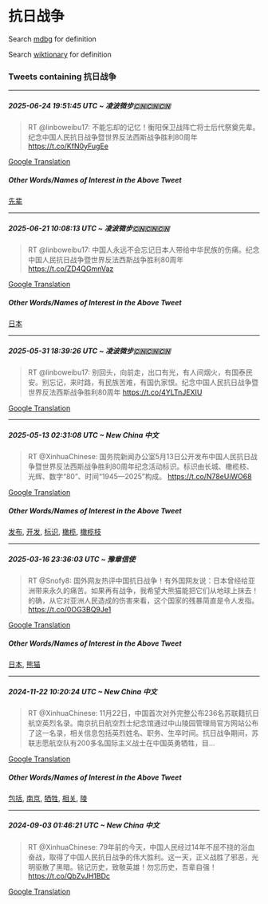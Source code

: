 # 抗日战争

Search [mdbg](https://www.mdbg.net/chinese/dictionary?page=worddict&wdrst=0&wdqb=抗日战争) for definition

Search [wiktionary](https://en.wiktionary.org/wiki/抗日战争) for definition

### Tweets containing 抗日战争

___
##### 2025-06-24 19:51:45 UTC ~ 凌波微步🇨🇳🇨🇳🇨🇳
> RT @linboweibu17: 不能忘却的记忆！衡阳保卫战阵亡将士后代祭奠先辈。纪念中国人民抗日战争暨世界反法西斯战争胜利80周年 https://t.co/KfN0yFugEe

[Google Translation](https://translate.google.com/?hi=en&tab=TT&sl=zh-CN&tl=en&op=translate&text=RT+%40linboweibu17%3A+%E4%B8%8D%E8%83%BD%E5%BF%98%E5%8D%B4%E7%9A%84%E8%AE%B0%E5%BF%86%EF%BC%81%E8%A1%A1%E9%98%B3%E4%BF%9D%E5%8D%AB%E6%88%98%E9%98%B5%E4%BA%A1%E5%B0%86%E5%A3%AB%E5%90%8E%E4%BB%A3%E7%A5%AD%E5%A5%A0%E5%85%88%E8%BE%88%E3%80%82%E7%BA%AA%E5%BF%B5%E4%B8%AD%E5%9B%BD%E4%BA%BA%E6%B0%91%E6%8A%97%E6%97%A5%E6%88%98%E4%BA%89%E6%9A%A8%E4%B8%96%E7%95%8C%E5%8F%8D%E6%B3%95%E8%A5%BF%E6%96%AF%E6%88%98%E4%BA%89%E8%83%9C%E5%88%A980%E5%91%A8%E5%B9%B4+https%3A%2F%2Ft.co%2FKfN0yFugEe)
##### Other Words/Names of Interest in the Above Tweet
[先辈](先辈.md)
___
##### 2025-06-21 10:08:13 UTC ~ 凌波微步🇨🇳🇨🇳🇨🇳
> RT @linboweibu17: 中国人永远不会忘记日本人带给中华民族的伤痛。纪念中国人民抗日战争暨世界反法西斯战争胜利80周年 https://t.co/ZD4QGmnVaz

[Google Translation](https://translate.google.com/?hi=en&tab=TT&sl=zh-CN&tl=en&op=translate&text=RT+%40linboweibu17%3A+%E4%B8%AD%E5%9B%BD%E4%BA%BA%E6%B0%B8%E8%BF%9C%E4%B8%8D%E4%BC%9A%E5%BF%98%E8%AE%B0%E6%97%A5%E6%9C%AC%E4%BA%BA%E5%B8%A6%E7%BB%99%E4%B8%AD%E5%8D%8E%E6%B0%91%E6%97%8F%E7%9A%84%E4%BC%A4%E7%97%9B%E3%80%82%E7%BA%AA%E5%BF%B5%E4%B8%AD%E5%9B%BD%E4%BA%BA%E6%B0%91%E6%8A%97%E6%97%A5%E6%88%98%E4%BA%89%E6%9A%A8%E4%B8%96%E7%95%8C%E5%8F%8D%E6%B3%95%E8%A5%BF%E6%96%AF%E6%88%98%E4%BA%89%E8%83%9C%E5%88%A980%E5%91%A8%E5%B9%B4+https%3A%2F%2Ft.co%2FZD4QGmnVaz)
##### Other Words/Names of Interest in the Above Tweet
[日本](日本.md)
___
##### 2025-05-31 18:39:26 UTC ~ 凌波微步🇨🇳🇨🇳🇨🇳
> RT @linboweibu17: 别回头，向前走，出口有光，有人间烟火，有国泰民安。别忘记，来时路，有民族苦难，有国仇家恨。纪念中国人民抗日战争暨世界反法西斯战争胜利80周年 https://t.co/4YLTnJEXIU

[Google Translation](https://translate.google.com/?hi=en&tab=TT&sl=zh-CN&tl=en&op=translate&text=RT+%40linboweibu17%3A+%E5%88%AB%E5%9B%9E%E5%A4%B4%EF%BC%8C%E5%90%91%E5%89%8D%E8%B5%B0%EF%BC%8C%E5%87%BA%E5%8F%A3%E6%9C%89%E5%85%89%EF%BC%8C%E6%9C%89%E4%BA%BA%E9%97%B4%E7%83%9F%E7%81%AB%EF%BC%8C%E6%9C%89%E5%9B%BD%E6%B3%B0%E6%B0%91%E5%AE%89%E3%80%82%E5%88%AB%E5%BF%98%E8%AE%B0%EF%BC%8C%E6%9D%A5%E6%97%B6%E8%B7%AF%EF%BC%8C%E6%9C%89%E6%B0%91%E6%97%8F%E8%8B%A6%E9%9A%BE%EF%BC%8C%E6%9C%89%E5%9B%BD%E4%BB%87%E5%AE%B6%E6%81%A8%E3%80%82%E7%BA%AA%E5%BF%B5%E4%B8%AD%E5%9B%BD%E4%BA%BA%E6%B0%91%E6%8A%97%E6%97%A5%E6%88%98%E4%BA%89%E6%9A%A8%E4%B8%96%E7%95%8C%E5%8F%8D%E6%B3%95%E8%A5%BF%E6%96%AF%E6%88%98%E4%BA%89%E8%83%9C%E5%88%A980%E5%91%A8%E5%B9%B4+https%3A%2F%2Ft.co%2F4YLTnJEXIU)
___
##### 2025-05-13 02:31:08 UTC ~ New China 中文
> RT @XinhuaChinese: 国务院新闻办公室5月13日公开发布中国人民抗日战争暨世界反法西斯战争胜利80周年纪念活动标识。标识由长城、橄榄枝、光辉、数字“80”、时间“1945—2025”构成。 https://t.co/N78eUiWO68

[Google Translation](https://translate.google.com/?hi=en&tab=TT&sl=zh-CN&tl=en&op=translate&text=RT+%40XinhuaChinese%3A+%E5%9B%BD%E5%8A%A1%E9%99%A2%E6%96%B0%E9%97%BB%E5%8A%9E%E5%85%AC%E5%AE%A45%E6%9C%8813%E6%97%A5%E5%85%AC%E5%BC%80%E5%8F%91%E5%B8%83%E4%B8%AD%E5%9B%BD%E4%BA%BA%E6%B0%91%E6%8A%97%E6%97%A5%E6%88%98%E4%BA%89%E6%9A%A8%E4%B8%96%E7%95%8C%E5%8F%8D%E6%B3%95%E8%A5%BF%E6%96%AF%E6%88%98%E4%BA%89%E8%83%9C%E5%88%A980%E5%91%A8%E5%B9%B4%E7%BA%AA%E5%BF%B5%E6%B4%BB%E5%8A%A8%E6%A0%87%E8%AF%86%E3%80%82%E6%A0%87%E8%AF%86%E7%94%B1%E9%95%BF%E5%9F%8E%E3%80%81%E6%A9%84%E6%A6%84%E6%9E%9D%E3%80%81%E5%85%89%E8%BE%89%E3%80%81%E6%95%B0%E5%AD%97%E2%80%9C80%E2%80%9D%E3%80%81%E6%97%B6%E9%97%B4%E2%80%9C1945%E2%80%942025%E2%80%9D%E6%9E%84%E6%88%90%E3%80%82+https%3A%2F%2Ft.co%2FN78eUiWO68)
##### Other Words/Names of Interest in the Above Tweet
[发布](发布.md), [开发](开发.md), [标识](标识.md), [橄榄](橄榄.md), [橄榄枝](橄榄枝.md)
___
##### 2025-03-16 23:36:03 UTC ~ 豫章信使
> RT @Snofy8: 国外网友热评中国抗日战争！有外国网友说：日本曾经给亚洲带来永久的痛苦。如果再有战争，我希望大熊猫能把它们从地球上抹去！ 的确，从它对亚洲人民造成的伤害来看，这个国家的残暴简直是令人发指。 https://t.co/0OG3BQ9Je1

[Google Translation](https://translate.google.com/?hi=en&tab=TT&sl=zh-CN&tl=en&op=translate&text=RT+%40Snofy8%3A+%E5%9B%BD%E5%A4%96%E7%BD%91%E5%8F%8B%E7%83%AD%E8%AF%84%E4%B8%AD%E5%9B%BD%E6%8A%97%E6%97%A5%E6%88%98%E4%BA%89%EF%BC%81%E6%9C%89%E5%A4%96%E5%9B%BD%E7%BD%91%E5%8F%8B%E8%AF%B4%EF%BC%9A%E6%97%A5%E6%9C%AC%E6%9B%BE%E7%BB%8F%E7%BB%99%E4%BA%9A%E6%B4%B2%E5%B8%A6%E6%9D%A5%E6%B0%B8%E4%B9%85%E7%9A%84%E7%97%9B%E8%8B%A6%E3%80%82%E5%A6%82%E6%9E%9C%E5%86%8D%E6%9C%89%E6%88%98%E4%BA%89%EF%BC%8C%E6%88%91%E5%B8%8C%E6%9C%9B%E5%A4%A7%E7%86%8A%E7%8C%AB%E8%83%BD%E6%8A%8A%E5%AE%83%E4%BB%AC%E4%BB%8E%E5%9C%B0%E7%90%83%E4%B8%8A%E6%8A%B9%E5%8E%BB%EF%BC%81+%E7%9A%84%E7%A1%AE%EF%BC%8C%E4%BB%8E%E5%AE%83%E5%AF%B9%E4%BA%9A%E6%B4%B2%E4%BA%BA%E6%B0%91%E9%80%A0%E6%88%90%E7%9A%84%E4%BC%A4%E5%AE%B3%E6%9D%A5%E7%9C%8B%EF%BC%8C%E8%BF%99%E4%B8%AA%E5%9B%BD%E5%AE%B6%E7%9A%84%E6%AE%8B%E6%9A%B4%E7%AE%80%E7%9B%B4%E6%98%AF%E4%BB%A4%E4%BA%BA%E5%8F%91%E6%8C%87%E3%80%82+https%3A%2F%2Ft.co%2F0OG3BQ9Je1)
##### Other Words/Names of Interest in the Above Tweet
[日本](日本.md), [熊猫](熊猫.md)
___
##### 2024-11-22 10:20:24 UTC ~ New China 中文
> RT @XinhuaChinese: 11月22日，中国首次对外完整公布236名苏联籍抗日航空英烈名录。南京抗日航空烈士纪念馆通过中山陵园管理局官方网站公布了这一名录，相关信息包括英烈姓名、职务、生卒时间。抗日战争期间，苏联志愿航空队有200多名国际主义战士在中国英勇牺牲，目…

[Google Translation](https://translate.google.com/?hi=en&tab=TT&sl=zh-CN&tl=en&op=translate&text=RT+%40XinhuaChinese%3A+11%E6%9C%8822%E6%97%A5%EF%BC%8C%E4%B8%AD%E5%9B%BD%E9%A6%96%E6%AC%A1%E5%AF%B9%E5%A4%96%E5%AE%8C%E6%95%B4%E5%85%AC%E5%B8%83236%E5%90%8D%E8%8B%8F%E8%81%94%E7%B1%8D%E6%8A%97%E6%97%A5%E8%88%AA%E7%A9%BA%E8%8B%B1%E7%83%88%E5%90%8D%E5%BD%95%E3%80%82%E5%8D%97%E4%BA%AC%E6%8A%97%E6%97%A5%E8%88%AA%E7%A9%BA%E7%83%88%E5%A3%AB%E7%BA%AA%E5%BF%B5%E9%A6%86%E9%80%9A%E8%BF%87%E4%B8%AD%E5%B1%B1%E9%99%B5%E5%9B%AD%E7%AE%A1%E7%90%86%E5%B1%80%E5%AE%98%E6%96%B9%E7%BD%91%E7%AB%99%E5%85%AC%E5%B8%83%E4%BA%86%E8%BF%99%E4%B8%80%E5%90%8D%E5%BD%95%EF%BC%8C%E7%9B%B8%E5%85%B3%E4%BF%A1%E6%81%AF%E5%8C%85%E6%8B%AC%E8%8B%B1%E7%83%88%E5%A7%93%E5%90%8D%E3%80%81%E8%81%8C%E5%8A%A1%E3%80%81%E7%94%9F%E5%8D%92%E6%97%B6%E9%97%B4%E3%80%82%E6%8A%97%E6%97%A5%E6%88%98%E4%BA%89%E6%9C%9F%E9%97%B4%EF%BC%8C%E8%8B%8F%E8%81%94%E5%BF%97%E6%84%BF%E8%88%AA%E7%A9%BA%E9%98%9F%E6%9C%89200%E5%A4%9A%E5%90%8D%E5%9B%BD%E9%99%85%E4%B8%BB%E4%B9%89%E6%88%98%E5%A3%AB%E5%9C%A8%E4%B8%AD%E5%9B%BD%E8%8B%B1%E5%8B%87%E7%89%BA%E7%89%B2%EF%BC%8C%E7%9B%AE%E2%80%A6)
##### Other Words/Names of Interest in the Above Tweet
[包括](包括.md), [南京](南京.md), [牺牲](牺牲.md), [相关](相关.md), [陵](陵.md)
___
##### 2024-09-03 01:46:21 UTC ~ New China 中文
> RT @XinhuaChinese: 79年前的今天，中国人民经过14年不屈不挠的浴血奋战，取得了中国人民抗日战争的伟大胜利。这一天，正义战胜了邪恶，光明驱散了黑暗。铭记历史，致敬英雄！勿忘历史，吾辈自强！ https://t.co/QbZvJH1BDc

[Google Translation](https://translate.google.com/?hi=en&tab=TT&sl=zh-CN&tl=en&op=translate&text=RT+%40XinhuaChinese%3A+79%E5%B9%B4%E5%89%8D%E7%9A%84%E4%BB%8A%E5%A4%A9%EF%BC%8C%E4%B8%AD%E5%9B%BD%E4%BA%BA%E6%B0%91%E7%BB%8F%E8%BF%8714%E5%B9%B4%E4%B8%8D%E5%B1%88%E4%B8%8D%E6%8C%A0%E7%9A%84%E6%B5%B4%E8%A1%80%E5%A5%8B%E6%88%98%EF%BC%8C%E5%8F%96%E5%BE%97%E4%BA%86%E4%B8%AD%E5%9B%BD%E4%BA%BA%E6%B0%91%E6%8A%97%E6%97%A5%E6%88%98%E4%BA%89%E7%9A%84%E4%BC%9F%E5%A4%A7%E8%83%9C%E5%88%A9%E3%80%82%E8%BF%99%E4%B8%80%E5%A4%A9%EF%BC%8C%E6%AD%A3%E4%B9%89%E6%88%98%E8%83%9C%E4%BA%86%E9%82%AA%E6%81%B6%EF%BC%8C%E5%85%89%E6%98%8E%E9%A9%B1%E6%95%A3%E4%BA%86%E9%BB%91%E6%9A%97%E3%80%82%E9%93%AD%E8%AE%B0%E5%8E%86%E5%8F%B2%EF%BC%8C%E8%87%B4%E6%95%AC%E8%8B%B1%E9%9B%84%EF%BC%81%E5%8B%BF%E5%BF%98%E5%8E%86%E5%8F%B2%EF%BC%8C%E5%90%BE%E8%BE%88%E8%87%AA%E5%BC%BA%EF%BC%81+https%3A%2F%2Ft.co%2FQbZvJH1BDc)
